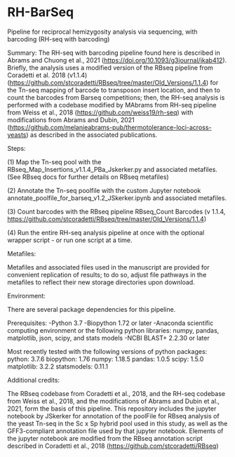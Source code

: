 # RH-BarSeq


Pipeline for reciprocal hemizygosity analysis via sequencing, with barcoding (RH-seq with barcoding)

Summary:
The RH-seq with barcoding pipeline found here is described in Abrams and Chuong et al., 2021 (https://doi.org/10.1093/g3journal/jkab412).  Briefly, the analysis uses a modified version of the RBseq pipeline from Coradetti et al. 2018 (v1.1.4) (https://github.com/stcoradetti/RBseq/tree/master/Old_Versions/1.1.4) for the Tn-seq mapping of barcode to transposon insert location, and then to count the barcodes from Barseq competitions; then, the RH-seq analysis is performed with a codebase modified by MAbrams from RH-seq pipeline from Weiss et al., 2018 (https://github.com/weiss19/rh-seq) with modifications from Abrams and Dubin, 2021 (https://github.com/melanieabrams-pub/thermotolerance-loci-across-yeasts) as described in the associated publications.

Steps:

(1) Map the Tn-seq pool with the RBseq_Map_Insertions_v1.1.4_PBa_Jskerker.py and associated metafiles. (See RBseq docs for further details on RBseq metafiles)

(2) Annotate the Tn-seq poolfile with the custom Jupyter notebook annotate_poolfile_for_barseq_v1.2_JSkerker.ipynb and associated metafiles.

(3) Count barcodes with the RBseq pipeline RBseq_Count Barcodes (v 1.1.4, https://github.com/stcoradetti/RBseq/tree/master/Old_Versions/1.1.4) 

(4) Run the entire RH-seq analysis pipeline at once with the optional wrapper script - or run one script at a time.  


Metafiles:

Metafiles and associated files used in the manuscript are provided for convenient replication of results; to do so, adjust file pathways in the metafiles to reflect their new storage directories upon download. 

Environment:

There are several package dependencies for this pipeline.

Prerequisites:
-Python 3.7
-Biopython 1.72 or later
-Anaconda scientific computing environment or the following python libraries: numpy, pandas, matplotlib, json, scipy, and stats models
-NCBI BLAST+ 2.2.30 or later

Most recently tested with the following versions of python packages:
python: 3.7.6
biopython: 1.76
numpy: 1.18.5
pandas: 1.0.5
scipy: 1.5.0
matplotlib: 3.2.2
statsmodels: 0.11.1



Additional credits:

The RBseq codebase from Coradetti et al., 2018, and the RH-seq codebase from Weiss et al., 2018, and the modifications of Abrams and Dubin et al., 2021, form the basis of this pipeline.  This repository includes the jupyter notebook by JSkerker for annotation of the poolFile for RBseq analysis of the yeast Tn-seq in the Sc x Sp hybrid pool used in this study, as well as the GFF3-compliant annotation file used by that jupyter notebook.  Elements of the jupyter notebook are modified from the RBseq annotation script described in Coradetti et al., 2018 (https://github.com/stcoradetti/RBseq)
